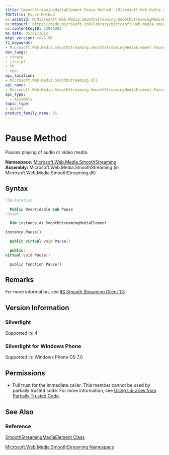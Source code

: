 ```yaml
---
title: SmoothStreamingMediaElement.Pause Method  (Microsoft.Web.Media.SmoothStreaming)
TOCTitle: Pause Method
ms:assetid: M:Microsoft.Web.Media.SmoothStreaming.SmoothStreamingMediaElement.Pause
ms:mtpsurl: https://msdn.microsoft.com/library/microsoft.web.media.smoothstreaming.smoothstreamingmediaelement.pause(v=VS.90)
ms:contentKeyID: 23961081
ms.date: 05/02/2012
mtps_version: v=VS.90
f1_keywords:
- Microsoft.Web.Media.SmoothStreaming.SmoothStreamingMediaElement.Pause
dev_langs:
- csharp
- jscript
- vb
- cpp
api_location:
- Microsoft.Web.Media.SmoothStreaming.dll
api_name:
- Microsoft.Web.Media.SmoothStreaming.SmoothStreamingMediaElement.Pause
api_type:
  - Assembly
topic_type:
- apiref
product_family_name: VS
---
```


# Pause Method

Pauses playing of audio or video media.

**Namespace:**  [Microsoft.Web.Media.SmoothStreaming](microsoft-web-media-smoothstreaming-namespace_1.md)  
**Assembly:**  Microsoft.Web.Media.SmoothStreaming (in Microsoft.Web.Media.SmoothStreaming.dll)

## Syntax

```vb
'Declaration

  Public Overridable Sub Pause
'Usage

  Dim instance As SmoothStreamingMediaElement

instance.Pause()
```

```csharp
  public virtual void Pause()
```

```cpp
  public:
virtual void Pause()
```

```jscript
  public function Pause()
```

## Remarks

For more information, see [IIS Smooth Streaming Client 1.5](microsoft-smooth-streaming-client-2-0.md).

## Version Information

### Silverlight

Supported in: 4  

### Silverlight for Windows Phone

Supported in: Windows Phone OS 7.0  

## Permissions

  - Full trust for the immediate caller. This member cannot be used by partially trusted code. For more information, see [Using Libraries from Partially Trusted Code](https://msdn.microsoft.com/library/8skskf63).

## See Also

### Reference

[SmoothStreamingMediaElement Class](smoothstreamingmediaelement-class-microsoft-web-media-smoothstreaming_1.md)

[Microsoft.Web.Media.SmoothStreaming Namespace](microsoft-web-media-smoothstreaming-namespace_1.md)
